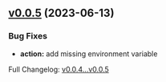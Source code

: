 ## [v0.0.5](https://github.com/ghacts/gitflow/compare/v0.0.4...v0.0.5) (2023-06-13)

### Bug Fixes

- **action:** add missing environment variable

Full Changelog: [v0.0.4...v0.0.5](https://github.com/ghacts/gitflow/compare/v0.0.4...v0.0.5)
